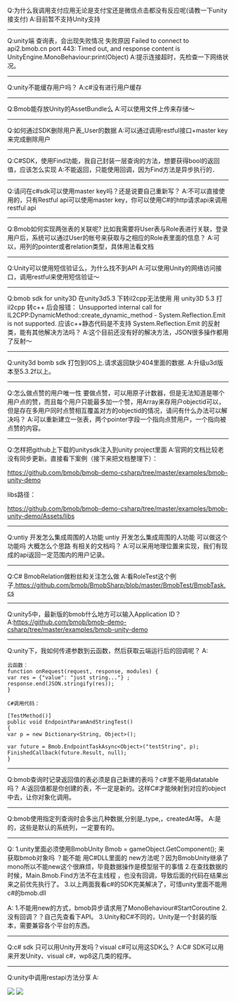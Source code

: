 Q:为什么我调用支付应用无论是支付宝还是微信点击都没有反应呢(请教一下unity接支付)
A:目前暂不支持Unity支持

---

Q:unity端 查询表，会出现失败情况
失败原因 Failed to connect to api2.bmob.cn port 443: Timed out, and response content is
UnityEngine.MonoBehaviour:print(Object)
A:提示连接超时，先检查一下网络状况。

---

Q:unity不能缓存用户吗？
A:c#没有进行用户缓存

---

Q:Bmob能存放Unity的AssetBundle么
A:可以使用文件上传来存储～

---

Q:如何通过SDK删除用户表_User的数据
A:可以通过调用restful接口+master key来完成删除用户

---

Q:C#SDK，使用Find功能，我自己封装一层查询的方法，想要获得bool的返回值，应该怎么实现
A:不能返回，只能使用回调，因为Find方法是异步执行的．

---

Q:请问在c#sdk可以使用master key吗？还是说要自己重新写？
A:不可以直接使用的，只有Restful api可以使用master key，你可以使用C#的http请求api来调用restful api

---

Q:Bmob如何实现两张表的关联呢?
比如我需要将User表与Role表进行关联，登录用户后，系统可以通过User的帐号来获取与之相应的Role表里面的信息？
A:可以，用列的pointer或者relation类型，具体用法看文档

---

Q:Unity可以使用短信验证么，为什么找不到API
A:可以使用Unity的网络访问接口，调用restful来使用短信验证～

---

Q:bmob sdk for unity3D 在unity3d5.3 下转il2cpp无法使用
用 unity3D 5.3 打il2cpp 转c++ 后会报错：
Unsupported internal call for IL2CPP:DynamicMethod::create_dynamic_method - System.Reflection.Emit is not supported.
应该c++静态代码是不支持 System.Reflection.Emit 的反射类，能有其他解决方法吗？
A:这个目前还没有好的解决方法，JSON很多操作都用了反射～

---

Q:unity3d bomb sdk 打包到IOS上.请求返回缺少404里面的数据.
A:升级u3d版本至5.3.2f以上。

---

Q:怎么做点赞的用户唯一性
要做点赞，可以用原子计数器，但是无法知道是哪个用户点的赞，而且每个用户只能最多加一个赞，用Array来存用户objectid可以，但是存在多用户同时点赞相互覆盖对方的objectid的情况，请问有什么办法可以解决吗？
A:可以重新建立一张表，两个pointer字段一个指向点赞用户，一个指向被点赞的内容。

---

Q:怎样把github上下载的unitysdk注入到unity project里面
A:官网的文档比较老没有同步更新。直接看下案例（接下来把文档整理下）：

https://github.com/bmob/bmob-demo-csharp/tree/master/examples/bmob-unity-demo

libs路径：

https://github.com/bmob/bmob-demo-csharp/tree/master/examples/bmob-unity-demo/Assets/libs

---

Q:untiy 开发怎么集成周围的人功能
untiy 开发怎么集成周围的人功能 可以做这个功能吗 大概怎么个思路 有相关的文档吗？
A:可以采用地理位置来实现，我们有现成的api返回一定范围内的用户记录。

---

Q:C# BmobRelation做粉丝和关注怎么做
A:看RoleTest这个例子,https://github.com/bmob/BmobSharp/blob/master/BmobTest/BmobTask.cs

---

Q:unity5中，最新版的bmob什么地方可以输入Application ID？
A:https://github.com/bmob/bmob-demo-csharp/tree/master/examples/bmob-unity-demo

---

Q:unity下，我如何传递参数到云函数，然后获取云端运行后的回调呢？
A:

```
云函数：
function onRequest(request, response, modules) {
var res = {"value": "just string..."} ;
response.end(JSON.stringify(res));
}

C#调用代码：

[TestMethod()]
public void EndpointParamAndStringTest()
{
var p = new Dictionary<String, Object>();

var future = Bmob.EndpointTaskAsync<Object>("testString", p);
FinishedCallback(future.Result, null);
}

```

---

Q:bmob查询时记录返回值的表必须是自己新建的表吗？c#里不能用datatable吗？
A:返回值都是你创建的表，不一定是新的。这样C#才能映射到对应的object中去，让你对象化调用。

---

Q:bmob使用指定列查询时会多出几种数据,分别是_type,，createdAt等。
A:是的，这些是默认的系统列，一定要有的。

---

Q:
1.unity里面必须使用BmobUnity Bmob = gameObject.GetComponent<BmobUnity>();
来获取bmob对象吗 ？能不能 用C#DLL里面的 new方法呢？因为BmobUnity继承了mono所以不能new这个很麻烦，毕竟数据操作是模型层干的事情
2.在查找数据的时候，Main.Bmob.Find方法不在主线程 ，也没有回调，导致后面的代码在结果出来之前优先执行了。
3.以上两面我看c#的SDK完美解决了，可惜unity里面不能用c#的bmob.dll

A:
1.不能用new的方式，bmob异步请求用了MonoBehaviour#StartCoroutine
2.没有回调？？自己先查看下API。
3.Unity和C#不同的，Unity是一个封装的版本，需要兼容各个平台的东西。


---

Q:c# sdk 只可以用Unity开发吗？visual c#可以用这SDK么？
A:C# SDK可以用来开发Unity、visual c#，wp8这几类的程序。

---

Q:unity中调用restapi方法分享
A:

![](image/14673655321255.jpg)
![](image/14673657074024.jpg)



